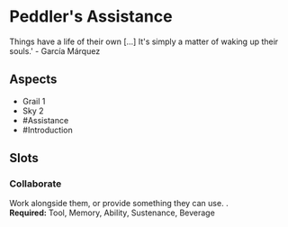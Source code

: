 # Peddler's Assistance
Things have a life of their own [...] It's simply a matter of waking up their souls.' - García Márquez
## Aspects
- Grail 1
- Sky 2
- #Assistance
-  #Introduction 
## Slots
### Collaborate
Work alongside them, or provide something they can use. .<br>**Required:** Tool, Memory, Ability, Sustenance, Beverage